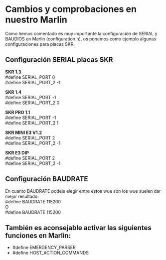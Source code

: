 # Cambios y comprobaciones en nuestro Marlin

Como hemos comentado es muy importante la configuración de SERIAL y BAUDIOS en Marlin \(configuration.h\), os ponemos como ejemplo algunas configuraciones para placas SKR.

## Configuración SERIAL placas SKR

**SKR 1.3**  
\#define SERIAL\_PORT 0  
\#define SERIAL\_PORT\_2 -1  
  
**SKR 1.4**  
\#define SERIAL\_PORT -1  
\#define SERIAL\_PORT\_2 0  
  
**SKR PRO 1.1**  
\#define SERIAL\_PORT -1  
\#define SERIAL\_PORT\_2 1  
  
**SKR MINI E3 V1.2**  
\#define SERIAL\_PORT 2  
\#define SERIAL\_PORT\_2 -1  
  
**SKR E3 DIP**  
\#define SERIAL\_PORT 2  
\#define SERIAL\_PORT\_2 -1

## Configuración BAUDRATE

En cuanto BAUDRATE podeis elegir entre estos wue son los wue suelen dar mejor resultado:  
\#define BAUDRATE 115200  
O  
\#define BAUDRATE 115200

## **También es aconsejable activar las siguientes funciones en Marlin:**

* \#define EMERGENCY\_PARSER
* \#define HOST\_ACTION\_COMMANDS

